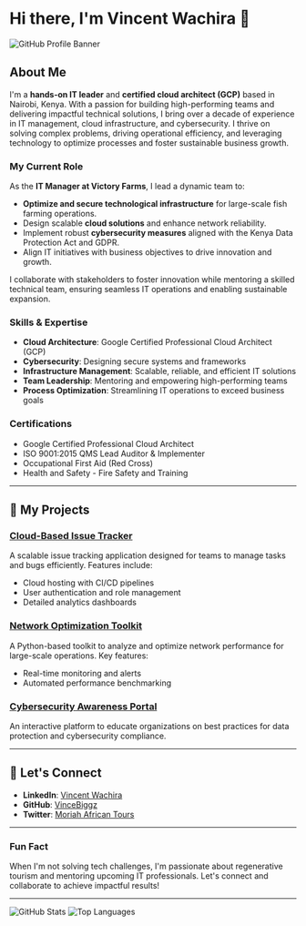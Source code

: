 # Hi there, I'm Vincent Wachira 👋

![GitHub Profile Banner](https://via.placeholder.com/1200x300.png?text=Welcome+to+My+GitHub+Profile)

## About Me

I'm a **hands-on IT leader** and **certified cloud architect (GCP)** based in Nairobi, Kenya. With a passion for building high-performing teams and delivering impactful technical solutions, I bring over a decade of experience in IT management, cloud infrastructure, and cybersecurity. I thrive on solving complex problems, driving operational efficiency, and leveraging technology to optimize processes and foster sustainable business growth.

### My Current Role

As the **IT Manager at Victory Farms**, I lead a dynamic team to:

- **Optimize and secure technological infrastructure** for large-scale fish farming operations.
- Design scalable **cloud solutions** and enhance network reliability.
- Implement robust **cybersecurity measures** aligned with the Kenya Data Protection Act and GDPR.
- Align IT initiatives with business objectives to drive innovation and growth.

I collaborate with stakeholders to foster innovation while mentoring a skilled technical team, ensuring seamless IT operations and enabling sustainable expansion.

### Skills & Expertise

- **Cloud Architecture**: Google Certified Professional Cloud Architect (GCP)
- **Cybersecurity**: Designing secure systems and frameworks
- **Infrastructure Management**: Scalable, reliable, and efficient IT solutions
- **Team Leadership**: Mentoring and empowering high-performing teams
- **Process Optimization**: Streamlining IT operations to exceed business goals

### Certifications

- Google Certified Professional Cloud Architect
- ISO 9001:2015 QMS Lead Auditor & Implementer
- Occupational First Aid (Red Cross)
- Health and Safety - Fire Safety and Training

---

## 🔧 My Projects

### [Cloud-Based Issue Tracker](https://github.com/VinceBiggz/issue-tracker)
A scalable issue tracking application designed for teams to manage tasks and bugs efficiently. Features include:
- Cloud hosting with CI/CD pipelines
- User authentication and role management
- Detailed analytics dashboards

### [Network Optimization Toolkit](https://github.com/VinceBiggz/network-optimization)
A Python-based toolkit to analyze and optimize network performance for large-scale operations. Key features:
- Real-time monitoring and alerts
- Automated performance benchmarking

### [Cybersecurity Awareness Portal](https://github.com/VinceBiggz/cybersecurity-portal)
An interactive platform to educate organizations on best practices for data protection and cybersecurity compliance.

---

## 🔄 Let's Connect

- **LinkedIn**: [Vincent Wachira](https://www.linkedin.com/in/vincentwachira/)
- **GitHub**: [VinceBiggz](https://github.com/VinceBiggz)
- **Twitter**: [Moriah African Tours](https://twitter.com/moriahafricantours)

---

### Fun Fact
When I'm not solving tech challenges, I'm passionate about regenerative tourism and mentoring upcoming IT professionals. Let's connect and collaborate to achieve impactful results!

---

![GitHub Stats](https://github-readme-stats.vercel.app/api?username=VinceBiggz&show_icons=true&theme=radical)
![Top Languages](https://github-readme-stats.vercel.app/api/top-langs/?username=VinceBiggz&layout=compact&theme=radical)
